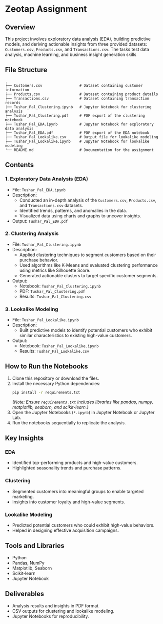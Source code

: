 # Zeotap Assignment

## Overview
This project involves exploratory data analysis (EDA), building predictive models, and deriving actionable insights from three provided datasets: `Customers.csv`, `Products.csv`, and `Transactions.csv`. The tasks test data analysis, machine learning, and business insight generation skills.

## File Structure

```
.
├── Customers.csv                 # Dataset containing customer information
├── Products.csv                  # Dataset containing product details
├── Transactions.csv              # Dataset containing transaction records
├── Tushar_Pal_Clustering.ipynb   # Jupyter Notebook for clustering analysis
├── Tushar_Pal_Clustering.pdf     # PDF export of the clustering notebook
├── Tushar_Pal_EDA.ipynb          # Jupyter Notebook for exploratory data analysis
├── Tushar_Pal_EDA.pdf            # PDF export of the EDA notebook
├── Tushar_Pal_Lookalike.csv      # Output file for lookalike modeling
├── Tushar_Pal_Lookalike.ipynb    # Jupyter Notebook for lookalike modeling
└── README.md                     # Documentation for the assignment
```

## Contents

### 1. Exploratory Data Analysis (EDA)
- File: `Tushar_Pal_EDA.ipynb`
- Description: 
  - Conducted an in-depth analysis of the `Customers.csv`, `Products.csv`, and `Transactions.csv` datasets.
  - Identified trends, patterns, and anomalies in the data.
  - Visualized data using charts and graphs to uncover insights.
- Output: `Tushar_Pal_EDA.pdf`

### 2. Clustering Analysis
- File: `Tushar_Pal_Clustering.ipynb`
- Description:
  - Applied clustering techniques to segment customers based on their purchase behavior.
  - Used algorithms like K-Means and evaluated clustering performance using metrics like Silhouette Score.
  - Generated actionable clusters to target specific customer segments.
- Output:
  - Notebook: `Tushar_Pal_Clustering.ipynb`
  - PDF: `Tushar_Pal_Clustering.pdf`
  - Results: `Tushar_Pal_Clustering.csv`

### 3. Lookalike Modeling
- File: `Tushar_Pal_Lookalike.ipynb`
- Description:
  - Built predictive models to identify potential customers who exhibit similar characteristics to existing high-value customers.
- Output:
  - Notebook: `Tushar_Pal_Lookalike.ipynb`
  - Results: `Tushar_Pal_Lookalike.csv`

## How to Run the Notebooks
1. Clone this repository or download the files.
2. Install the necessary Python dependencies:
   ```bash
   pip install -r requirements.txt
   ```
   *(Note: Ensure `requirements.txt` includes libraries like pandas, numpy, matplotlib, seaborn, and scikit-learn.)*
3. Open the Jupyter Notebooks (`*.ipynb`) in Jupyter Notebook or Jupyter Lab.
4. Run the notebooks sequentially to replicate the analysis.

## Key Insights
### EDA
- Identified top-performing products and high-value customers.
- Highlighted seasonality trends and purchase patterns.

### Clustering
- Segmented customers into meaningful groups to enable targeted marketing.
- Insights into customer loyalty and high-value segments.

### Lookalike Modeling
- Predicted potential customers who could exhibit high-value behaviors.
- Helped in designing effective acquisition campaigns.

## Tools and Libraries
- Python
- Pandas, NumPy
- Matplotlib, Seaborn
- Scikit-learn
- Jupyter Notebook

## Deliverables
- Analysis results and insights in PDF format.
- CSV outputs for clustering and lookalike modeling.
- Jupyter Notebooks for reproducibility.
